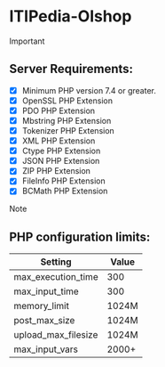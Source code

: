 # ITIPedia-Olshop

> [!IMPORTANT]
## Server Requirements:
- [x] Minimum PHP version 7.4 or greater.
- [x] OpenSSL PHP Extension
- [x] PDO PHP Extension
- [x] Mbstring PHP Extension
- [x] Tokenizer PHP Extension
- [x] XML PHP Extension
- [x] Ctype PHP Extension
- [x] JSON PHP Extension
- [x] ZIP PHP Extension
- [x] FileInfo PHP Extension
- [x] BCMath PHP Extension

> [!NOTE]
## PHP configuration limits:
| Setting              | Value    |
|----------------------|----------|
| max_execution_time   | 300      |
| max_input_time       | 300      |
| memory_limit         | 1024M    |
| post_max_size        | 1024M    |
| upload_max_filesize  | 1024M    |
| max_input_vars       | 2000+    |
